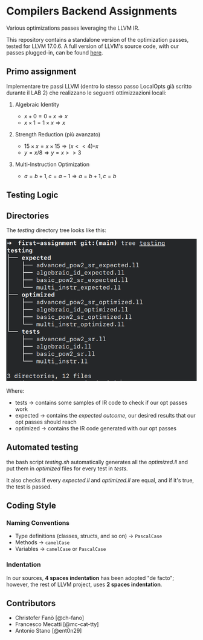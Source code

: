 # Compilers Backend Assignments

Various optimizations passes leveraging the LLVM IR.

This repository contains a standalone version of the optimization passes, tested for LLVM 17.0.6. A full version of LLVM's source code, with our passes plugged-in, can be found [here](https://github.com/mc-cat-tty/llvm-17.0.6-compilers).

## Primo assignment

Implementare tre passi LLVM (dentro lo stesso passo LocalOpts già scritto durante il LAB 2) che realizzano le seguenti ottimizzazioni locali:
 
 1. Algebraic Identity
    - $x + 0 = 0 + x \Rightarrow x$
    - $x \times 1 = 1 \times x \Rightarrow x$

 2. Strength Reduction (più avanzato)
    - $15 \times x = x \times 15 \Rightarrow (x << 4) – x$
    - $y = x / 8 ⇒ y = x >> 3$

 3. Multi-Instruction Optimization	
    - $a = b + 1, c = a − 1 ⇒ a = b + 1, c = b$

## Testing Logic

## Directories
The _testing_ directory tree looks like this:

![](assets/testing_tree.png)

Where:
- tests -> contains some samples of IR code to check if our opt passes work
- expected -> contains the _expected outcome_, our desired results that our opt passes should reach
- optimized -> contains the IR code generated with our opt passes
  
## Automated testing
the bash script _testing.sh_ automatically generates all the _optimized.ll_ and put them in _optimized_ files for every test in _tests_.

It also checks if every _expected.ll_ and _optimized.ll_ are equal, and if it's true, the test is passed.

## Coding Style
### Naming Conventions
 - Type definitions (classes, structs, and so on) -> `PascalCase`
 - Methods -> `camelCase`
 - Variables -> `camelCase` or `PascalCase`

### Indentation
In our sources, **4 spaces indentation** has been adopted "de facto"; however, the rest of LLVM project, uses **2 spaces indentation**.

## Contributors
 - Christofer Fanò [@ch-fano]
 - Francesco Mecatti [@mc-cat-tty]
 - Antonio Stano [@ent0n29]
